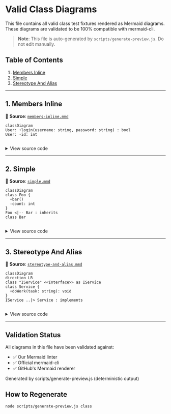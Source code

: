 # Valid Class Diagrams

This file contains all valid class test fixtures rendered as Mermaid diagrams.
These diagrams are validated to be 100% compatible with mermaid-cli.

> **Note**: This file is auto-generated by `scripts/generate-preview.js`. Do not edit manually.

## Table of Contents

1. [Members Inline](#1-members-inline)
2. [Simple](#2-simple)
3. [Stereotype And Alias](#3-stereotype-and-alias)

---

## 1. Members Inline

📄 **Source**: [`members-inline.mmd`](./valid/members-inline.mmd)

```mermaid
classDiagram
User: +login(username: string, password: string) : bool
User: -id: int


```

<details>
<summary>View source code</summary>

```
classDiagram
User: +login(username: string, password: string) : bool
User: -id: int


```
</details>

---

## 2. Simple

📄 **Source**: [`simple.mmd`](./valid/simple.mmd)

```mermaid
classDiagram
class Foo {
  +bar()
  -count: int
}
Foo <|-- Bar : inherits
class Bar


```

<details>
<summary>View source code</summary>

```
classDiagram
class Foo {
  +bar()
  -count: int
}
Foo <|-- Bar : inherits
class Bar


```
</details>

---

## 3. Stereotype And Alias

📄 **Source**: [`stereotype-and-alias.mmd`](./valid/stereotype-and-alias.mmd)

```mermaid
classDiagram
direction LR
class "IService" <<Interface>> as IService
class Service {
  +doWork(task: string): void
}
IService ..|> Service : implements


```

<details>
<summary>View source code</summary>

```
classDiagram
direction LR
class "IService" <<Interface>> as IService
class Service {
  +doWork(task: string): void
}
IService ..|> Service : implements


```
</details>

---

## Validation Status

All diagrams in this file have been validated against:
- ✅ Our Mermaid linter
- ✅ Official mermaid-cli
- ✅ GitHub's Mermaid renderer

Generated by scripts/generate-preview.js (deterministic output)

## How to Regenerate

```bash
node scripts/generate-preview.js class
```
